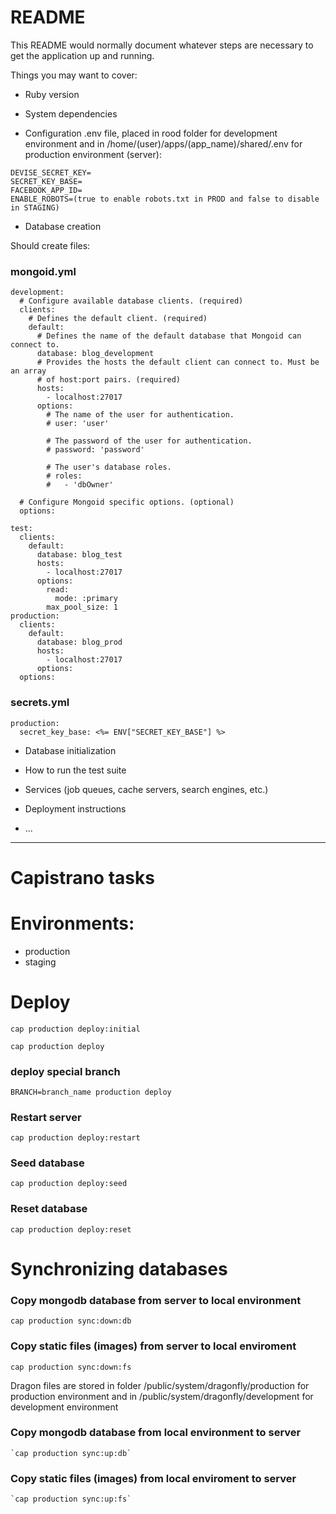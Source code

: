 # README

This README would normally document whatever steps are necessary to get the
application up and running.

Things you may want to cover:

* Ruby version

* System dependencies

* Configuration
.env file, placed in rood folder for development environment and in
/home/(user)/apps/(app_name)/shared/.env
for production environment (server):
```
DEVISE_SECRET_KEY=
SECRET_KEY_BASE=
FACEBOOK_APP_ID=
ENABLE_ROBOTS=(true to enable robots.txt in PROD and false to disable in STAGING)
```
* Database creation

Should create files:

### mongoid.yml

```
development:
  # Configure available database clients. (required)
  clients:
    # Defines the default client. (required)
    default:
      # Defines the name of the default database that Mongoid can connect to.
      database: blog_development
      # Provides the hosts the default client can connect to. Must be an array
      # of host:port pairs. (required)
      hosts:
        - localhost:27017
      options:
        # The name of the user for authentication.
        # user: 'user'

        # The password of the user for authentication.
        # password: 'password'

        # The user's database roles.
        # roles:
        #   - 'dbOwner'

  # Configure Mongoid specific options. (optional)
  options:

test:
  clients:
    default:
      database: blog_test
      hosts:
        - localhost:27017
      options:
        read:
          mode: :primary
        max_pool_size: 1
production:
  clients:
    default:
      database: blog_prod
      hosts:
        - localhost:27017
      options:
  options:
```

### secrets.yml

```
production:
  secret_key_base: <%= ENV["SECRET_KEY_BASE"] %>
```

* Database initialization

* How to run the test suite

* Services (job queues, cache servers, search engines, etc.)

* Deployment instructions

* ...

---

# Capistrano tasks

# Environments:
  - production
  - staging

# Deploy
  `cap production deploy:initial`

  `cap production deploy`

### deploy special branch
  `BRANCH=branch_name production deploy`

### Restart server
  `cap production deploy:restart`

### Seed database
  `cap production deploy:seed`

### Reset database
  `cap production deploy:reset`

# Synchronizing databases

### Copy mongodb database from server to local environment
  `cap production sync:down:db`

### Copy static files (images) from server to local enviroment
  `cap production sync:down:fs`

  Dragon files are stored in folder /public/system/dragonfly/production for production environment and in /public/system/dragonfly/development for development environment

### Copy mongodb database from local environment to server
    `cap production sync:up:db`

### Copy static files (images) from local enviroment to server
    `cap production sync:up:fs`
